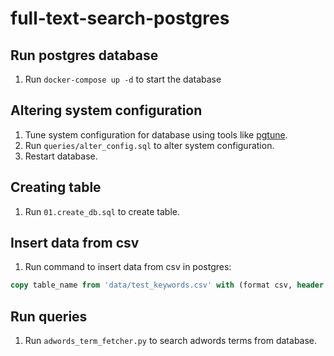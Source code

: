 # full-text-search-postgres

## Run postgres database
1. Run `docker-compose up -d` to start the database

## Altering system configuration
1. Tune system configuration for database using tools like [pgtune](https://pgtune.leopard.in.ua/#/).
2. Run `queries/alter_config.sql` to alter system configuration.
3. Restart database.

## Creating table
1. Run `01.create_db.sql` to create table.

## Insert data from csv
1. Run command to insert data from csv in postgres:
```sql
copy table_name from 'data/test_keywords.csv' with (format csv, header true, delimiter ',');
```

## Run queries
1. Run `adwords_term_fetcher.py` to search adwords terms from database.
